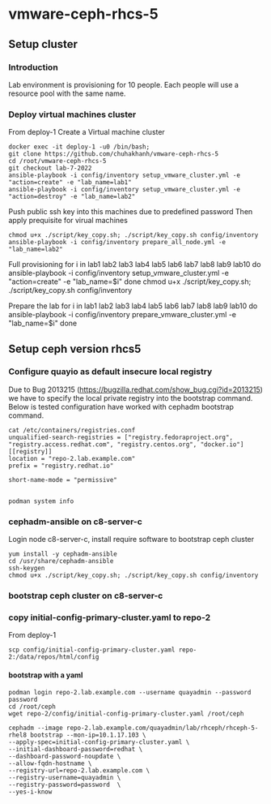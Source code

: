 # vmware-ceph-rhcs-5

## Setup cluster

### Introduction
Lab environment is provisioning for 10 people. Each people will use a resource pool with the same name. 

### Deploy virtual machines cluster
From deploy-1 
Create a Virtual machine cluster 

    docker exec -it deploy-1 -u0 /bin/bash;
    git clone https://github.com/chuhakhanh/vmware-ceph-rhcs-5
    cd /root/vmware-ceph-rhcs-5
    git checkout lab-7-2022
    ansible-playbook -i config/inventory setup_vmware_cluster.yml -e "action=create" -e "lab_name=lab1"
    ansible-playbook -i config/inventory setup_vmware_cluster.yml -e "action=destroy" -e "lab_name=lab2"

Push public ssh key into this machines due to predefined password
Then apply prequisite for virual machines
    
    chmod u+x ./script/key_copy.sh; ./script/key_copy.sh config/inventory
    ansible-playbook -i config/inventory prepare_all_node.yml -e "lab_name=lab2"

Full provisioning 
    for i in lab1 lab2 lab3 lab4 lab5 lab6 lab7 lab8 lab9 lab10
    do
        ansible-playbook -i config/inventory setup_vmware_cluster.yml -e "action=create" -e "lab_name=$i"
    done
    chmod u+x ./script/key_copy.sh; ./script/key_copy.sh config/inventory

Prepare the lab
    for i in lab1 lab2 lab3 lab4 lab5 lab6 lab7 lab8 lab9 lab10
    do
        ansible-playbook -i config/inventory prepare_vmware_cluster.yml -e "lab_name=$i"
    done

## Setup ceph version rhcs5
### Configure quayio as default insecure local registry 
Due to Bug 2013215 (https://bugzilla.redhat.com/show_bug.cgi?id=2013215) we have to specify the local private registry into the bootstrap command. 
Below is tested configuration have worked with cephadm bootstrap command. 

    cat /etc/containers/registries.conf 
    unqualified-search-registries = ["registry.fedoraproject.org", "registry.access.redhat.com", "registry.centos.org", "docker.io"]
    [[registry]]
    location = "repo-2.lab.example.com"
    prefix = "registry.redhat.io"
    
    short-name-mode = "permissive"


    podman system info
    
### cephadm-ansible on c8-server-c
Login node c8-server-c, install require software to bootstrap ceph cluster
    
    yum install -y cephadm-ansible
    cd /usr/share/cephadm-ansible
    ssh-keygen
    chmod u+x ./script/key_copy.sh; ./script/key_copy.sh config/inventory

### bootstrap ceph cluster on c8-server-c

### copy initial-config-primary-cluster.yaml to repo-2
From deploy-1

    scp config/initial-config-primary-cluster.yaml repo-2:/data/repos/html/config
    
#### bootstrap with a yaml 

    podman login repo-2.lab.example.com --username quayadmin --password password
    cd /root/ceph
    wget repo-2/config/initial-config-primary-cluster.yaml /root/ceph

    cephadm --image repo-2.lab.example.com/quayadmin/lab/rhceph/rhceph-5-rhel8 bootstrap --mon-ip=10.1.17.103 \
    --apply-spec=initial-config-primary-cluster.yaml \
    --initial-dashboard-password=redhat \
    --dashboard-password-noupdate \
    --allow-fqdn-hostname \
    --registry-url=repo-2.lab.example.com \
    --registry-username=quayadmin \
    --registry-password=password  \
    --yes-i-know

